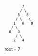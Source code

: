             7
           / \
          5   8
         / \   \
        1   6   9
       / \
      0   3
         / \
        2   4

root = 7